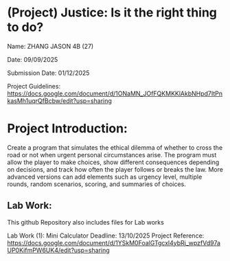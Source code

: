 # (Project) Justice: Is it the right thing to do?

Name: ZHANG JASON 4B (27)

Date: 09/09/2025

Submission Date: 01/12/2025

Project Guidelines: https://docs.google.com/document/d/1ONaMN_JOfFQKMKKlAkbNHpd7ItPnkasMh1uqrQfBcbw/edit?usp=sharing

# Project Introduction:

Create a program that simulates the ethical dilemma of whether to cross the road or not when urgent personal circumstances arise. The program must allow the player to make choices, show different consequences depending on decisions, and track how often the player follows or breaks the law. 
More advanced versions can add elements such as urgency level, multiple rounds, random scenarios, scoring, and summaries of choices.

## Lab Work: 
This github Repository also includes files for Lab works

Lab Work (1): Mini Calculator
Deadline: 13/10/2025
Project Reference: https://docs.google.com/document/d/1YSkM0FoalGTgcxl4ybRj_wpzfVd97aUP0KifmPW6UK4/edit?usp=sharing
